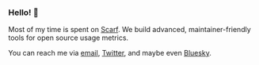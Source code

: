 ### Hello! 👋

Most of my time is spent on [Scarf](https://scarf.sh). We build advanced, maintainer-friendly tools for open source usage metrics.

You can reach me via [email](mailto:mail@avi.press), [Twitter](https://twitter.com/avi_press), and maybe even [Bluesky](https://bsky.app/profile/avi.press).
